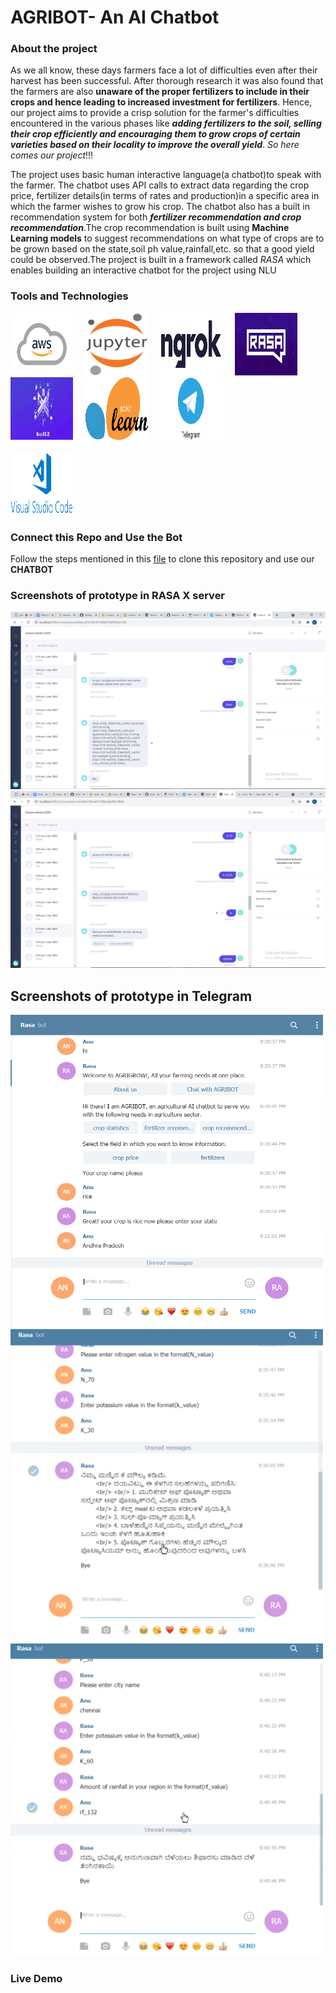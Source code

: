 # AGRIBOT- An AI Chatbot

### About the project

As we all know, these days farmers face a lot of difficulties even after their harvest has been successful. After thorough research it was also found that the farmers
are also **unaware of the proper fertilizers to include in their crops and hence leading to increased investment for fertilizers**. Hence, our project aims to provide a crisp
solution for the farmer's difficulties encountered in the various phases like ***adding fertilizers to the soil, selling their crop efficiently and encouraging them to grow crops of 
certain varieties based on their locality to improve the overall yield***. *So here comes our project*!!!

The project uses basic human interactive language(a chatbot)to speak with the farmer. The chatbot uses API calls to extract data regarding the crop price, fertilizer 
details(in terms of rates and production)in a specific area in which the farmer wishes to grow his crop. The chatbot also has a built in recommendation system for both
***fertilizer recommendation and crop recommendation***.The crop recommendation is built using **Machine Learning models** to suggest recommendations on what type of crops 
are to be grown based on the state,soil ph value,rainfall,etc. so that a good yield could be observed.The project is built in a framework called *RASA* which enables building an interactive chatbot for the project using NLU

### Tools and Technologies
<p float="left">
<img src="https://github.com/LaxmiNarayanaK/Rasa-Chatbot-For-Farmers/blob/main/Tools-images/aws.png" width="100" height="100" />&nbsp;&nbsp;&nbsp;&nbsp;
<img src="https://github.com/LaxmiNarayanaK/Rasa-Chatbot-For-Farmers/blob/main/Tools-images/jupyter-notebook.png" width="100" height="100" />&nbsp;&nbsp;&nbsp;&nbsp;
<img src="https://github.com/LaxmiNarayanaK/Rasa-Chatbot-For-Farmers/blob/main/Tools-images/ngrok.png" width="100" height="100" />&nbsp;&nbsp;&nbsp;&nbsp;
<img src="https://github.com/LaxmiNarayanaK/Rasa-Chatbot-For-Farmers/blob/main/Tools-images/rasa.jfif" width="100" height="100" />&nbsp;&nbsp;&nbsp;&nbsp;
<img src="https://github.com/LaxmiNarayanaK/Rasa-Chatbot-For-Farmers/blob/main/Tools-images/rasa-x.jfif" width="100" height="100" />&nbsp;&nbsp;&nbsp;&nbsp;
<img src="https://github.com/LaxmiNarayanaK/Rasa-Chatbot-For-Farmers/blob/main/Tools-images/scikit-learn.png" width="100" height="100" />&nbsp;&nbsp;&nbsp;&nbsp;
<img src="https://github.com/LaxmiNarayanaK/Rasa-Chatbot-For-Farmers/blob/main/Tools-images/telegram.png" width="100" height="100" />&nbsp;&nbsp;&nbsp;</br></br>
<img src="https://github.com/LaxmiNarayanaK/Rasa-Chatbot-For-Farmers/blob/main/Tools-images/visual-studio-code.png" width="100" height="100" />
</p>

### Connect this Repo and Use the Bot
Follow the steps mentioned in this [file](https://github.com/LaxmiNarayanaK/Rasa-Chatbot-For-Farmers/blob/main/connect-this-repo.md) to clone this repository and use our **CHATBOT**

### Screenshots of prototype in RASA X server
<img src="https://github.com/LaxmiNarayanaK/Rasa-Chatbot-For-Farmers/blob/main/images/rasax1.png">
<img src="https://github.com/LaxmiNarayanaK/Rasa-Chatbot-For-Farmers/blob/main/images/rasax2.png">

## Screenshots of prototype in Telegram
<img src="https://github.com/LaxmiNarayanaK/Rasa-Chatbot-For-Farmers/blob/main/images/tel-1.png" width="500" height="500">
<img src="https://github.com/LaxmiNarayanaK/Rasa-Chatbot-For-Farmers/blob/main/images/tel-2.png" width="500" height="500">
<img src="https://github.com/LaxmiNarayanaK/Rasa-Chatbot-For-Farmers/blob/main/images/tel-3.png" width="500" height="500">

### Live Demo

